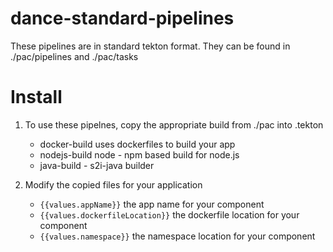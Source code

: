 # dance-standard-pipelines

These pipelines are in standard tekton format. They can be found in ./pac/pipelines and ./pac/tasks

# Install 

1. To use these pipelnes, copy the appropriate build from ./pac into .tekton 
    - docker-build uses dockerfiles to build your app
    - nodejs-build node - npm based build for node.js 
    - java-build -  s2i-java builder 

2. Modify the copied files for your application
   - `{{values.appName}}`  the app name for your component 
   - `{{values.dockerfileLocation}}`  the dockerfile location for your component
   - `{{values.namespace}}`  the namespace location for your component